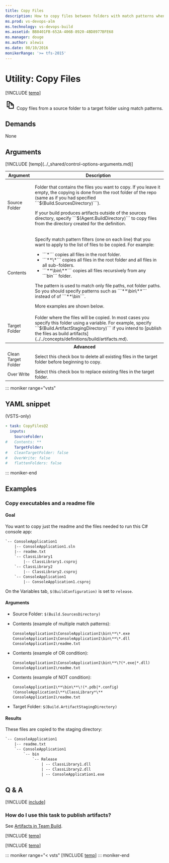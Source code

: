 ```yaml
---
title: Copy Files
description: How to copy files between folders with match patterns when building code in VSTS and Team Foundation Server TFS
ms.prod: vs-devops-alm
ms.technology: vs-devops-build
ms.assetid: BB8401FB-652A-406B-8920-4BD8977BFE68
ms.manager: douge
ms.author: alewis
ms.date: 08/10/2016
monikerRange: '>= tfs-2015'
---
```



# Utility: Copy Files

[!INCLUDE [temp](../../_shared/version-tfs-2015-update.md)]

![](_img/copy-files.png) Copy files from a source folder to a target folder using match patterns.

## Demands

None

## Arguments

<table>
<thead>
<tr>
<th>Argument</th>
<th>Description</th>
</tr>
</thead>
<tr>
<td>Source Folder</td>
<td>
<p>Folder that contains the files you want to copy. If you leave it empty, the copying is done from the root folder of the repo (same as if you had specified ```$(Build.SourcesDirectory)```).</p>
<p>If your build produces artifacts outside of the sources directory, specify ```$(Agent.BuildDirectory)``` to copy files from the directory created for the definition.</p>
</td>
</tr>
<tr>
<td>Contents</td>
<td><p>Specify match pattern filters (one on each line) that you want to apply to the list of files to be copied. For example:
</p>
<ul>
<li>```*``` copies all files in the root folder.</li>
<li>```**\*``` copies all files in the root folder and all files in all sub-folders.</li>
<li>```**\bin\**``` copies all files recursively from any ```bin``` folder.</li>
</ul>
<p>The pattern is used to match only file paths, not folder paths. So you should specify patterns such as ```**\bin\**``` instead of of ```**\bin```.</p>
<p>More examples are shown below.</p>
</td>
</tr>
<tr>
<td>Target Folder</td>
<td>Folder where the files will be copied. In most cases you specify this folder using a variable. For example, specify ```$(Build.ArtifactStagingDirectory)``` if you intend to [publish the files as build artifacts](../../concepts/definitions/build/artifacts.md).</td>
</tr>
<tr><th style="text-align: center" colspan="2">Advanced</th></tr>
<tr>
<td>Clean Target Folder</td>
<td>Select this check box to delete all existing files in the target folder before beginning to copy.</td>
</tr>
<tr>
<td>Over Write</td>
<td>Select this check box to replace existing files in the target folder.</td>
</tr>
[!INCLUDE [temp](../_shared/control-options-arguments.md)]
</table>

::: moniker range="vsts"

## YAML snippet

(VSTS-only)

```YAML
- task: CopyFiles@2
  inputs:
    SourceFolder:
#   Contents: **
    TargetFolder:
#   CleanTargetFolder: false
#   OverWrite: false
#   flattenFolders: false
```

::: moniker-end

## Examples

### Copy executables and a readme file

#### Goal

You want to copy just the readme and the files needed to run this C# console app:

```
`-- ConsoleApplication1
    |-- ConsoleApplication1.sln
    |-- readme.txt
    `-- ClassLibrary1
        |-- ClassLibrary1.csproj
    `-- ClassLibrary2
        |-- ClassLibrary2.csproj
    `-- ConsoleApplication1
        |-- ConsoleApplication1.csproj
```

On the Variables tab, ```$(BuildConfiguration)``` is set to ```release```.

#### Arguments

* Source Folder: ```$(Build.SourcesDirectory)```

* Contents (example of multiple match patterns):

   ```
   ConsoleApplication1\ConsoleApplication1\bin\**\*.exe
   ConsoleApplication1\ConsoleApplication1\bin\**\*.dll
   ConsoleApplication1\readme.txt
   ```

* Contents (example of OR condition):

   ```
   ConsoleApplication1\ConsoleApplication1\bin\**\?(*.exe|*.dll)
   ConsoleApplication1\readme.txt
   ```

* Contents (example of NOT condition): 

   ```
   ConsoleApplication1\**\bin\**\!(*.pdb|*.config)
   !ConsoleApplication1\**\ClassLibrary*\**
   ConsoleApplication1\readme.txt
   ```

* Target Folder: ```$(Build.ArtifactStagingDirectory)```

#### Results

These files are copied to the staging directory:

```
`-- ConsoleApplication1
    |-- readme.txt
    `-- ConsoleApplication1
        `-- bin
            `-- Release
                | -- ClassLibrary1.dll
                | -- ClassLibrary2.dll
                | -- ConsoleApplication1.exe
```

## Q & A

<!-- BEGINSECTION class="md-qanda" -->

[!INCLUDE [include](../_shared/qa-minimatch.md)]

### How do I use this task to publish artifacts?

See [Artifacts in Team Build](../../concepts/definitions/build/artifacts.md).

[!INCLUDE [temp](../_shared/build-step-common-qa.md)]

[!INCLUDE [temp](../../_shared/qa-agents.md)]

::: moniker range="< vsts"
[!INCLUDE [temp](../../_shared/qa-versions.md)]
::: moniker-end

<!-- ENDSECTION -->
